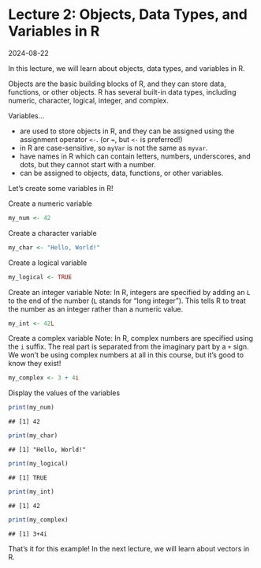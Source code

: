 Lecture 2: Objects, Data Types, and Variables in R
================
2024-08-22

In this lecture, we will learn about objects, data types, and variables
in R.

Objects are the basic building blocks of R, and they can store data,
functions, or other objects. R has several built-in data types,
including numeric, character, logical, integer, and complex.

Variables…

- are used to store objects in R, and they can be assigned using the
  assignment operator `<-`. (or `=`, but `<-` is preferred!)
- in R are case-sensitive, so `myVar` is not the same as `myvar`.
- have names in R which can contain letters, numbers, underscores, and
  dots, but they cannot start with a number.
- can be assigned to objects, data, functions, or other variables.

Let’s create some variables in R!

Create a numeric variable

``` r
my_num <- 42
```

Create a character variable

``` r
my_char <- "Hello, World!"
```

Create a logical variable

``` r
my_logical <- TRUE
```

Create an integer variable Note: In R, integers are specified by adding
an `L` to the end of the number (`L` stands for “long integer”). This
tells R to treat the number as an integer rather than a numeric value.

``` r
my_int <- 42L
```

Create a complex variable Note: In R, complex numbers are specified
using the `i` suffix. The real part is separated from the imaginary part
by a `+` sign. We won’t be using complex numbers at all in this course,
but it’s good to know they exist!

``` r
my_complex <- 3 + 4i
```

Display the values of the variables

``` r
print(my_num)
```

    ## [1] 42

``` r
print(my_char)
```

    ## [1] "Hello, World!"

``` r
print(my_logical)
```

    ## [1] TRUE

``` r
print(my_int)
```

    ## [1] 42

``` r
print(my_complex)
```

    ## [1] 3+4i

That’s it for this example! In the next lecture, we will learn about
vectors in R.

